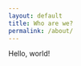 ```yaml
---
layout: default
title: Who are we?
permalink: /about/
---
```

<div class="row mt-4">
    <div class="col-sm-12 col-md-12 col-lg-12">
        Hello, world!
    </div>
</div>
